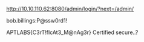 http://10.10.110.62:8080/admin/login/?next=/admin/ 

bob.billings:P@ssw0rd1!

APTLABS{C3rT!fIcAt3_M@nAg3r} Certified secure..?